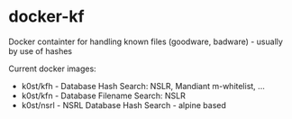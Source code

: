 # docker-kf
Docker containter for handling known files (goodware, badware) - usually by use of hashes

Current docker images:

- k0st/kfh - Database Hash Search: NSLR, Mandiant m-whitelist, ...
- k0st/kfn - Database Filename Search: NSLR
- k0st/nsrl - NSRL Database Hash Search - alpine based 
